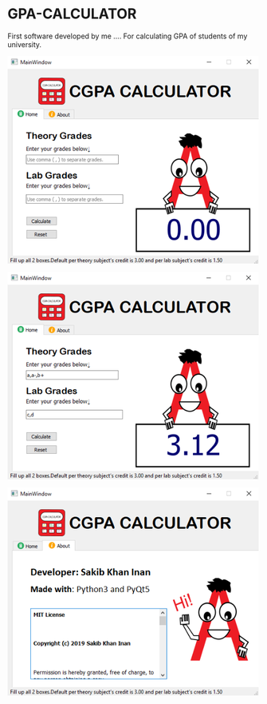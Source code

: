 # GPA-CALCULATOR
First software developed by me ....
For calculating GPA of students of my university.

![alt text](https://github.com/skinan/CGPA-CALCULATOR/blob/master/Screenshot/Screenshot%20(64).png "Main Window")

![alt text](https://github.com/skinan/CGPA-CALCULATOR/blob/master/Screenshot/53622417_714206345640971_1263429024563068928_n%20(2).png "Test Case")


![alt text](https://github.com/skinan/CGPA-CALCULATOR/blob/master/Screenshot/53632216_430136157757300_18605579282939904_n%20(3).png "About Window")

